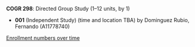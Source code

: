 **COGR 298**: Directed Group Study (1–12 units, by 1)

- **001** (Independent Study) (time and location TBA) by Dominguez Rubio, Fernando (A11778740)

[Enrollment numbers over time](./COGR298.tsv)
